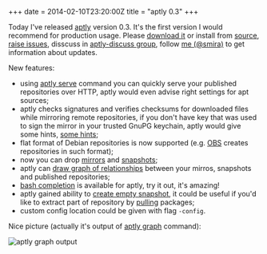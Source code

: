 +++
date = 2014-02-10T23:20:00Z
title = "aptly 0.3"
+++

Today I've released [aptly](http://www.aptly.info/) version 0.3. It's
the first version I would recommend for production usage. Please
[download it](http://www.aptly.info/#download) or install from
[source](https://github.com/smira/aptly), [raise
issues](https://github.com/smira/aplty/issues), disscuss in
[aptly-discuss
group](https://groups.google.com/forum/#!forum/aptly-discuss), follow
[me (@smira)](https://twitter.com/smira/) to get information about
updates.

New features:

-   using [aptly serve](http://www.aptly.info/#aptly-serve) command you
    can quickly serve your published repositories over HTTP, aptly would
    even advise right settings for apt sources;
-   aptly checks signatures and verifies checksums for downloaded files
    while mirroring remote repositories, if you don't have key that was
    used to sign the mirror in your trusted GnuPG keychain, aptly would
    give some hints, [some
    hints](http://www.aptly.info/#aptly-mirror-create);
-   flat format of Debian repositories is now supported (e.g.
    [OBS](https://build.opensuse.org) creates repositories in such
    format);
-   now you can drop [mirrors](http://www.aptly.info/#aptly-mirror-drop)
    and [snapshots](http://www.aptly.info/#aptly-snapshot-drop);
-   aptly can [draw graph of
    relationships](http://www.aptly.info/#aptly-graph) between your
    mirros, snapshots and published repositories;
-   [bash
    completion](https://github.com/aptly-dev/aptly-bash-completion) is
    available for aptly, try it out, it's amazing!
-   aptly gained ability to [create empty
    snapshot](http://www.aptly.info/#aptly-snapshot-create), it could be
    useful if you'd like to extract part of repository by
    [pulling](http://www.aptly.info/#aptly-snapshot-pull) packages;
-   custom config location could be given with flag `-config`.

Nice picture (actually it's output of [aptly
graph](http://www.aptly.info/#aptly-graph) command):

<img src="/img/aptlygraph.png" class="img-responsive" alt="aptly graph output">
